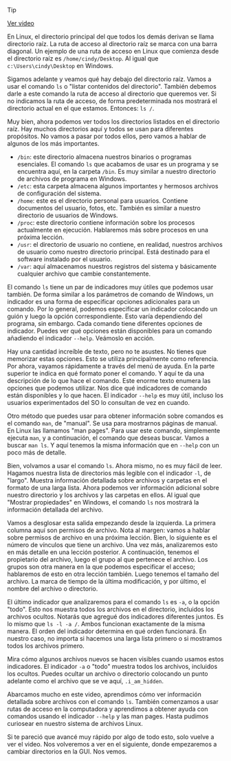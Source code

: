> [!TIP]  
> [Ver video](https://youtu.be/7ob5oF5mFi8)

En Linux, el directorio principal del que todos los demás derivan se llama directorio raíz. La ruta de acceso al directorio raíz se marca con una barra diagonal. Un ejemplo de una ruta de acceso en Linux que comienza desde el directorio raíz es `/home/cindy/Desktop`. Al igual que `c:\Users\cindy\Desktop` en Windows.

Sigamos adelante y veamos qué hay debajo del directorio raíz. Vamos a usar el comando `ls` o "listar contenidos del directorio". También debemos darle a este comando la ruta de acceso al directorio que queremos ver. Si no indicamos la ruta de acceso, de forma predeterminada nos mostrará el directorio actual en el que estamos. Entonces: `ls /`.

Muy bien, ahora podemos ver todos los directorios listados en el directorio raíz. Hay muchos directorios aquí y todos se usan para diferentes propósitos. No vamos a pasar por todos ellos, pero vamos a hablar de algunos de los más importantes.

- `/bin`: este directorio almacena nuestros binarios o programas esenciales. El comando `ls` que acabamos de usar es un programa y se encuentra aquí, en la carpeta `/bin`. Es muy similar a nuestro directorio de archivos de programa en Windows.
- `/etc`: esta carpeta almacena algunos importantes y hermosos archivos de configuración del sistema.
- `/home`: este es el directorio personal para usuarios. Contiene documentos del usuario, fotos, etc. También es similar a nuestro directorio de usuarios de Windows.
- `/proc`: este directorio contiene información sobre los procesos actualmente en ejecución. Hablaremos más sobre procesos en una próxima lección.
- `/usr`: el directorio de usuario no contiene, en realidad, nuestros archivos de usuario como nuestro directorio principal. Está destinado para el software instalado por el usuario.
- `/var`: aquí almacenamos nuestros registros del sistema y básicamente cualquier archivo que cambie constantemente.

El comando `ls` tiene un par de indicadores muy útiles que podemos usar también. De forma similar a los parámetros de comando de Windows, un indicador es una forma de especificar opciones adicionales para un comando. Por lo general, podemos especificar un indicador colocando un guión y luego la opción correspondiente. Esto varía dependiendo del programa, sin embargo. Cada comando tiene diferentes opciones de indicador. Puedes ver qué opciones están disponibles para un comando añadiendo el indicador `--help`. Veámoslo en acción.

Hay una cantidad increíble de texto, pero no te asustes. No tienes que memorizar estas opciones. Esto se utiliza principalmente como referencia. Por ahora, vayamos rápidamente a través del menú de ayuda. En la parte superior te indica en qué formato poner el comando. Y aquí te da una descripción de lo que hace el comando. Este enorme texto enumera las opciones que podemos utilizar. Nos dice qué indicadores de comando están disponibles y lo que hacen. El indicador `--help` es muy útil, incluso los usuarios experimentados del SO lo consultan de vez en cuando.

Otro método que puedes usar para obtener información sobre comandos es el comando `man`, de "manual". Se usa para mostrarnos páginas de manual. En Linux las llamamos "man pages". Para usar este comando, simplemente ejecuta `man`, y a continuación, el comando que deseas buscar. Vamos a buscar `man ls`. Y aquí tenemos la misma información que en `--help` con un poco más de detalle.

Bien, volvamos a usar el comando `ls`. Ahora mismo, no es muy fácil de leer. Hagamos nuestra lista de directorios más legible con el indicador `-l`, de "largo". Muestra información detallada sobre archivos y carpetas en el formato de una larga lista. Ahora podemos ver información adicional sobre nuestro directorio y los archivos y las carpetas en ellos. Al igual que "Mostrar propiedades" en Windows, el comando `ls` nos mostrará la información detallada del archivo.

Vamos a desglosar esta salida empezando desde la izquierda. La primera columna aquí son permisos de archivo. Nota al margen: vamos a hablar sobre permisos de archivo en una próxima lección. Bien, lo siguiente es el número de vínculos que tiene un archivo. Una vez más, analizaremos esto en más detalle en una lección posterior. A continuación, tenemos el propietario del archivo, luego el grupo al que pertenece el archivo. Los grupos son otra manera en la que podemos especificar el acceso; hablaremos de esto en otra lección también. Luego tenemos el tamaño del archivo. La marca de tiempo de la última modificación, y por último, el nombre del archivo o directorio.

El último indicador que analizaremos para el comando `ls` es `-a`, o la opción "todo". Esto nos muestra todos los archivos en el directorio, incluidos los archivos ocultos. Notarás que agregué dos indicadores diferentes juntos. Es lo mismo que `ls -l -a /`. Ambos funcionan exactamente de la misma manera. El orden del indicador determina en qué orden funcionará. En nuestro caso, no importa si hacemos una larga lista primero o si mostramos todos los archivos primero.

Mira cómo algunos archivos nuevos se hacen visibles cuando usamos estos indicadores. El indicador `-a` o "todo" muestra todos los archivos, incluidos los ocultos. Puedes ocultar un archivo o directorio colocando un punto adelante como el archivo que se ve aquí, `.i_am_hidden`.

Abarcamos mucho en este video, aprendimos cómo ver información detallada sobre archivos con el comando `ls`. También comenzamos a usar rutas de acceso en la computadora y aprendimos a obtener ayuda con comandos usando el indicador `--help` y las man pages. Hasta pudimos curiosear en nuestro sistema de archivos Linux.

Si te pareció que avancé muy rápido por algo de todo esto, solo vuelve a ver el video. Nos volveremos a ver en el siguiente, donde empezaremos a cambiar directorios en la GUI. Nos vemos.
